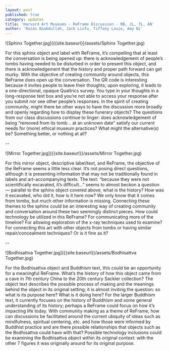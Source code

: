```yaml
---
layout: post
published: true
category: updates
title: 'Harvard Art Museums - ReFrame Discussion - RB, JL, TL, AN'
author: 'Razan Baabdullah, Jack Liufu, Tiffany Louie, Amy Ni'
---
```

![Sphinx Together.jpg]({{site.baseurl}}/assets/Sphinx Together.jpg)

For this sphinx object and label with ReFrame, it’s compelling that at least the conversation is being opened up: there is acknowledgement of people’s tombs having needed to be disturbed in order to present this object, and there is acknowledgement that the history and proper path forward can get murky. With the objective of creating community around objects, this ReFrame does open up the conversation. The QR code is interesting because it invites people to leave their thoughts; upon exploring, it leads to a one-directional, opaque Qualtrics survey. You type in your thoughts in a long-response text box and you’re not able to access your response after you submit nor see other people’s responses. In the spirit of creating community, might there be other ways to have the discussion more broadly and openly regarding how to display these funerary objects? The questions from our class discussions continue to linger: does acknowledgement of being “removed from its tomb… at an unknown date” satisfy our current needs for (more) ethical museum practices? What might the alternative(s) be? Something better, or nothing at all?

--

![Mirror Together.jpg]({{site.baseurl}}/assets/Mirror Together.jpg)

For this mirror object, descriptive label/text, and ReFrame, the objective of the ReFrame seems a little less clear. It’s not posing direct questions, although it is presenting information that may not be traditionally found in labels and art-accompanying texts. The text: “because they were not scientifically excavated, it’s difficult…” seems to almost beckon a question — parallel to the sphinx object covered above, what is the history? How was it excavated, who did it, how is it here now? We only know that it comes from tombs, but much other information is missing. Connecting these themes to the sphinx could be an interesting way of creating community and conversation around these two seemingly distinct pieces. How could technology be utilized in this ReFrame? For communicating more of the timeline? For allowing exploration of the x-ray techniques used to examine? For connecting this art with other objects from tombs or having similar repair/concealment techniques? Or is it fine as it?

--

![Bodhisattva Together.jpg]({{site.baseurl}}/assets/Bodhisattva Together.jpg)

For the Bodhisattva object and Buddhism text, this could be an opportunity for a meaningful ReFrame. What’s the history of how this object came from a cave in 7th century China to the 20th century Sackler collection? The object text describes the possible process of making and the meanings behind the object in its original setting; it is almost inviting the question: so what is its purpose here? What is it doing here? For the larger Buddhism text, it currently focuses on the history of Buddhism and some general understanding of its history; perhaps a ReFrame could focus on how it’s impacting life today. With community making as a theme of ReFrame, how can discussions be facilitated around the current ubiquity of ideas such as mindfulness, spiritual centering, etc. and how those were informed by Buddhist practice and are there possible relationships that objects such as the Bodhisattva could have with that? Possible technology inclusions could be examining the Bodhisattva object within its original context: with the other 7 figures it was originally around for its original purpose.



